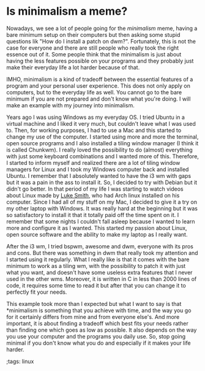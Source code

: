 # Is minimalism a meme?

Nowadays, we see a lot of people going for the *minimalism* meme, having a bare minimum setup on their computers but then asking some stupid questions lik "How do I install a patch on dwm?". Fortunately, this is not the case for everyone and there are still people who really took the right essence out of it. Some people think that the minimalism is just about having the less features possible on your programs and they probably just make their everyday life a lot harder because of that.

IMHO, minimalism is a kind of tradeoff between the essential features of a program and your personal user experience. This does not only apply on computers, but to the everyday life as well. You cannot go to the bare minimum if you are not prepared and don't know what you're doing. I will make an example with my journey into minimalism.

Years ago I was using Windows as my everyday OS. I tried Ubuntu in a virtual machine and I liked it very much, but couldn't leave what I was used to. Then, for working purposes, I had to use a Mac and this started to change my use of the computer. I started using more and more the terminal, open source programs and I also installed a tiling window manager (I think it is called Chunkwm). I really loved the possibility to do (almost) everything with just some keyboard combinations and I wanted more of this. Therefore, I started to inform myself and realized there are a lot of tiling window managers for Linux and I took my Windows computer back and installed Ubuntu. I remember that I absolutely wanted to have the i3 wm with gaps but it was a pain in the ass to install it. So, I decided to try with Debian but it didn't go better. In that period of my life I was starting to watch videos about Linux made by [Luke Smith](https://lukesmith.xyz/), who had Arch linux installed on his computer. Since I had all of my stuff on my Mac, I decided to give it a try on my other laptop with Windows. It was really hard at the beginning but it was so satisfactory to install it that it totally paid off the time spent on it. I remember that some nights I couldn't fall asleep because I wanted to learn more and configure it as I wanted. This started my passion about Linux, open source software and the ability to make my laptop as I really want.

After the i3 wm, I tried bspwm, awesome and dwm, everyone with its pros and cons. But there was something in dwm that really took my attention and I started using it regularly. What I really like is that it comes with the bare minimum to work as a tiling wm, with the possibility to patch it with just what you want, and doesn't have some useless extra features that I never used in the other wms. Moreover, it is written in C in less than 2000 lines of code, it requires some time to read it but after that you can change it to perfectly fit your needs.

This example took more than I expected but what I want to say is that *minimalism</i> is something that you achieve with time, and the way you go for it certainly differs from mine and from everyone else's. And more important, it is about finding a tradeoff which best fits your needs rather than finding one which goes as low as possible. It also depends on the way you use your computer and the programs you daily use. So, stop going minimal if you don't know what you do and especially if it makes your life harder.

;tags: linux
